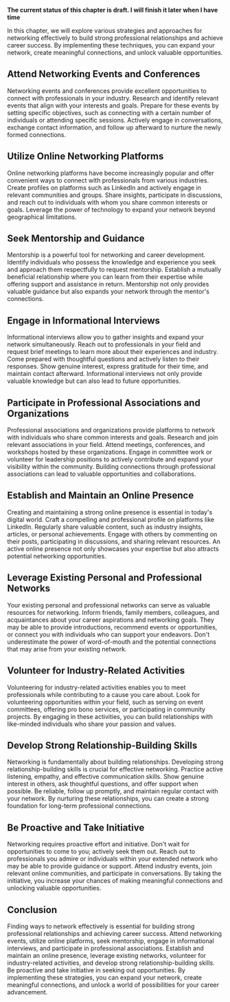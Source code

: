 **The current status of this chapter is draft. I will finish it later when I have time**

In this chapter, we will explore various strategies and approaches for networking effectively to build strong professional relationships and achieve career success. By implementing these techniques, you can expand your network, create meaningful connections, and unlock valuable opportunities.

Attend Networking Events and Conferences
----------------------------------------

Networking events and conferences provide excellent opportunities to connect with professionals in your industry. Research and identify relevant events that align with your interests and goals. Prepare for these events by setting specific objectives, such as connecting with a certain number of individuals or attending specific sessions. Actively engage in conversations, exchange contact information, and follow up afterward to nurture the newly formed connections.

Utilize Online Networking Platforms
-----------------------------------

Online networking platforms have become increasingly popular and offer convenient ways to connect with professionals from various industries. Create profiles on platforms such as LinkedIn and actively engage in relevant communities and groups. Share insights, participate in discussions, and reach out to individuals with whom you share common interests or goals. Leverage the power of technology to expand your network beyond geographical limitations.

Seek Mentorship and Guidance
----------------------------

Mentorship is a powerful tool for networking and career development. Identify individuals who possess the knowledge and experience you seek and approach them respectfully to request mentorship. Establish a mutually beneficial relationship where you can learn from their expertise while offering support and assistance in return. Mentorship not only provides valuable guidance but also expands your network through the mentor's connections.

Engage in Informational Interviews
----------------------------------

Informational interviews allow you to gather insights and expand your network simultaneously. Reach out to professionals in your field and request brief meetings to learn more about their experiences and industry. Come prepared with thoughtful questions and actively listen to their responses. Show genuine interest, express gratitude for their time, and maintain contact afterward. Informational interviews not only provide valuable knowledge but can also lead to future opportunities.

Participate in Professional Associations and Organizations
----------------------------------------------------------

Professional associations and organizations provide platforms to network with individuals who share common interests and goals. Research and join relevant associations in your field. Attend meetings, conferences, and workshops hosted by these organizations. Engage in committee work or volunteer for leadership positions to actively contribute and expand your visibility within the community. Building connections through professional associations can lead to valuable opportunities and collaborations.

Establish and Maintain an Online Presence
-----------------------------------------

Creating and maintaining a strong online presence is essential in today's digital world. Craft a compelling and professional profile on platforms like LinkedIn. Regularly share valuable content, such as industry insights, articles, or personal achievements. Engage with others by commenting on their posts, participating in discussions, and sharing relevant resources. An active online presence not only showcases your expertise but also attracts potential networking opportunities.

Leverage Existing Personal and Professional Networks
----------------------------------------------------

Your existing personal and professional networks can serve as valuable resources for networking. Inform friends, family members, colleagues, and acquaintances about your career aspirations and networking goals. They may be able to provide introductions, recommend events or opportunities, or connect you with individuals who can support your endeavors. Don't underestimate the power of word-of-mouth and the potential connections that may arise from your existing network.

Volunteer for Industry-Related Activities
-----------------------------------------

Volunteering for industry-related activities enables you to meet professionals while contributing to a cause you care about. Look for volunteering opportunities within your field, such as serving on event committees, offering pro bono services, or participating in community projects. By engaging in these activities, you can build relationships with like-minded individuals who share your passion and values.

Develop Strong Relationship-Building Skills
-------------------------------------------

Networking is fundamentally about building relationships. Developing strong relationship-building skills is crucial for effective networking. Practice active listening, empathy, and effective communication skills. Show genuine interest in others, ask thoughtful questions, and offer support when possible. Be reliable, follow up promptly, and maintain regular contact with your network. By nurturing these relationships, you can create a strong foundation for long-term professional connections.

Be Proactive and Take Initiative
--------------------------------

Networking requires proactive effort and initiative. Don't wait for opportunities to come to you; actively seek them out. Reach out to professionals you admire or individuals within your extended network who may be able to provide guidance or support. Attend industry events, join relevant online communities, and participate in conversations. By taking the initiative, you increase your chances of making meaningful connections and unlocking valuable opportunities.

Conclusion
----------

Finding ways to network effectively is essential for building strong professional relationships and achieving career success. Attend networking events, utilize online platforms, seek mentorship, engage in informational interviews, and participate in professional associations. Establish and maintain an online presence, leverage existing networks, volunteer for industry-related activities, and develop strong relationship-building skills. Be proactive and take initiative in seeking out opportunities. By implementing these strategies, you can expand your network, create meaningful connections, and unlock a world of possibilities for your career advancement.
